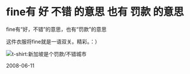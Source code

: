 # fine有 好 不错 的意思 也有 罚款 的意思

fine有“好，不错”的意思，也有“罚款”的意思

这件衣服将fine就是一语双关。精彩。：）

![t-shirt:新加坡是个罚款/不错城市](http://languagelog.ldc.upenn.edu/myl/SingaporeFine.jpg)

2008-06-11